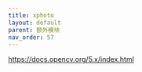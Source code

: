 ```yaml
---
title: xphoto
layout: default
parent: 额外模块
nav_order: 57
---
```


https://docs.opencv.org/5.x/index.html